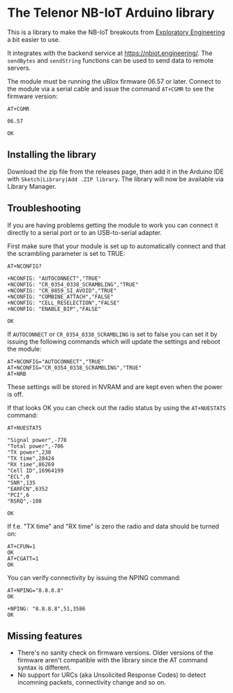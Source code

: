 # The Telenor NB-IoT Arduino library

This is a library to make the NB-IoT breakouts from
[Exploratory Engineering](https://shop.exploratory.engineering/) a bit easier to use.

It integrates with the backend service at https://nbiot.engineering/.
The `sendBytes` and `sendString` functions can be used to send data to remote servers.

The module must be running the uBlox firmware 06.57 or later. Connect to the
module via a serial cable and issue the command `AT+CGMR` to see the firmware
version:

```text
AT+CGMR

06.57

OK
```

## Installing the library

Download the zip file from the releases page, then add it in the Arduino IDE
with `Sketch|Library|Add .ZIP library`. The library will now be available via
Library Manager.

## Troubleshooting

If you are having problems getting the module to work you can connect it
directly to a serial port or to an USB-to-serial adapter.

First make sure that your module is set up to automatically connect and that the
scrambling parameter is set to TRUE:

```text
AT+NCONFIG?

+NCONFIG: "AUTOCONNECT","TRUE"
+NCONFIG: "CR_0354_0338_SCRAMBLING","TRUE"
+NCONFIG: "CR_0859_SI_AVOID","TRUE"
+NCONFIG: "COMBINE_ATTACH","FALSE"
+NCONFIG: "CELL_RESELECTION","FALSE"
+NCONFIG: "ENABLE_BIP","FALSE"

OK
```

If `AUTOCONNECT` or `CR_0354_0338_SCRAMBLING` is set to false you can set it
by issuing the following commands which will update the settings and reboot the
module:

```text
AT+NCONFIG="AUTOCONNECT","TRUE"
AT+NCONFIG="CR_0354_0338_SCRAMBLING","TRUE"
AT+NRB
```

These settings will be stored in NVRAM and are kept even when the power is off.

If that looks OK you can check out the radio status by using the `AT+NUESTATS`
command:

```text
AT+NUESTATS

"Signal power",-778
"Total power",-706
"TX power",230
"TX time",28424
"RX time",86269
"Cell ID",16964199
"ECL",0
"SNR",135
"EARFCN",6352
"PCI",6
"RSRQ",-108

OK
```

If f.e. "TX time" and "RX time" is zero the radio and data should be turned on:

```text
AT+CFUN=1
OK
AT+CGATT=1
OK
```

You can verify connectivity by issuing the NPING command:

```text
AT+NPING="8.8.8.8"
OK

+NPING: "8.8.8.8",51,3586
OK
```

## Missing features

* There's no sanity check on firmware versions. Older versions of the firmware
  aren't compatible with the library since the AT command syntax is different.
* No support for URCs (aka Unsolicited Response Codes) to detect incomning
  packets, connectivity change and so on.
